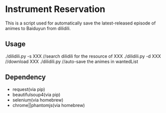 # Instrument Reservation 
This is a script used for automatically save the latest-released episode
of animes to Baiduyun from dilidili.

## Usage
./dilidili.py -s XXX //search dilidili for the resource of XXX
./dilidili.py -d XXX //download XXX
./dilidili.py //auto-save the animes in wantedList
## Dependency
- request(via pip)
- beautifulsoup4(via pip)
- selenium(via homebrew)
- chrome||phantomjs(via homebrew)
